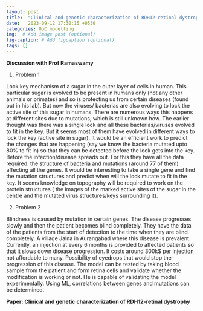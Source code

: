 ```yaml
---
layout: post
title:  "Clinical and genetic characterization of RDH12-retinal dystrophy"
date:   2023-09-12 17:30:15 +0530
categories: OoC modelling
img:  # Add image post (optional)
fig-caption: # Add figcaption (optional)
tags: []
---
```


**Discussion with Prof Ramaswamy**

1.	Problem 1

Lock key mechanism of a sugar in the outer layer of cells in human. This particular sugar is evolved to be present in humans only (not any other animals or primates) and so is protecting us from certain diseases (found out in his lab).
But now the viruses/ bacterias are also evolving to lock the active site of this sugar in humans.
There are numerous ways this happens at different sites due to mutations, which is still unknown how.
The earlier thought was there was a single lock and all these bacterias/viruses evolved to fit in the key.
But it seems most of them have evolved in different ways to lock the key (active site in sugar).
It would be an efficient work to predict the changes that are happening (say we know the bacteria mutated upto 80\% to fit in) so that they can be detected before the lock gets into the key.
Before the infection/disease spreads out.
For this they have all the data required: the structure of bacteria and mutations (around 77 of them) affecting all the genes.
It would be interesting to take a single gene and find the mutation structures and predict when will the lock mutate to fit in the key.
It seems knowledge on topography will be required to work on the protein structures ( the images of the marked active sites of the sugar in the centre and the mutated virus structures/keys surrounding it).

2. Problem 2

Blindness is caused by mutation in certain genes.
The disease progresses slowly and then the patient becomes blind completely. They have the data of the patients from the start of detection to the time when they are blind completely.
A village Jalna in Aurangabad where this disease is prevalent.
Currently, an injection at every 6 months is provided to affected patients so that it slows down disease progression. It costs around 300k\$ per injection not affordable to many.
Possibility of eyedrops that would stop the progression of this disease.
The model can be tested by taking blood sample from the patient and form retina cells and validate whether the modification is working or not. He is capable of validating the model experimentally.
Using ML, correlations between genes and mutations can be determined.

**Paper: Clinical and genetic characterization of RDH12-retinal dystrophy**